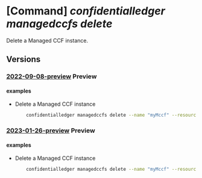 # [Command] _confidentialledger managedccfs delete_

Delete a Managed CCF instance.

## Versions

### [2022-09-08-preview](/Resources/mgmt-plane/L3N1YnNjcmlwdGlvbnMve30vcmVzb3VyY2Vncm91cHMve30vcHJvdmlkZXJzL21pY3Jvc29mdC5jb25maWRlbnRpYWxsZWRnZXIvbWFuYWdlZGNjZnMve30=/2022-09-08-preview.xml) **Preview**

<!-- mgmt-plane /subscriptions/{}/resourcegroups/{}/providers/microsoft.confidentialledger/managedccfs/{} 2022-09-08-preview -->

#### examples

- Delete a Managed CCF instance
    ```bash
        confidentialledger managedccfs delete --name "myMccf" --resource-group "myResourceGroup"
    ```

### [2023-01-26-preview](/Resources/mgmt-plane/L3N1YnNjcmlwdGlvbnMve30vcmVzb3VyY2Vncm91cHMve30vcHJvdmlkZXJzL21pY3Jvc29mdC5jb25maWRlbnRpYWxsZWRnZXIvbWFuYWdlZGNjZnMve30=/2023-01-26-preview.xml) **Preview**

<!-- mgmt-plane /subscriptions/{}/resourcegroups/{}/providers/microsoft.confidentialledger/managedccfs/{} 2023-01-26-preview -->

#### examples

- Delete a Managed CCF instance
    ```bash
        confidentialledger managedccfs delete --name "myMccf" --resource-group "myResourceGroup"
    ```
